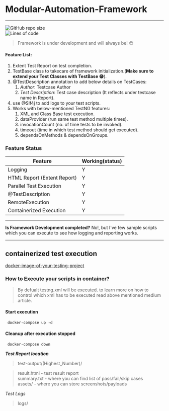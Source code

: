 
# Modular-Automation-Framework
___  
<!--  
  
![](https://img.shields.io/github/license/arvind142/Modular-Automation-Testing.svg)  
  
-->  
![GitHub repo size](https://img.shields.io/github/repo-size/arvind142/Modular-Automation-Testing)  
![Lines of code](https://img.shields.io/tokei/lines/github/arvind142/Modular-Automation-Testing)

> Framework is under development and will always be! 😊

#### Feature List:
1. Extent Test Report on test completion.
2. TestBase class to takecare of framework initialization.(**Make sure to extend your Test Classes with TestBase 😁**).
3. @TestDescription annotation to add below details on TestCases:
    1. *Author*: Testcase Author
    2. *Test Description*: Test case description (It reflects under testcase name in Report).
4.  use @Slf4j to add logs to your test scripts.
5. Works with below-mentioned TestNG features:
    1. XML and Class Base test execution.
    2. dataProvider (run same test method multiple times).
    3. invocationCount (no. of time tests to be invoked).
    4. timeout (time in which test method should get executed).
    5. dependsOnMethods & dependsOnGroups.

### Feature Status
|Feature |Working(status) |
|--|--|
|Logging|Y|
|HTML Report (Extent Report)|Y|
|Parallel Test Execution|Y |
|@TestDescription|Y|
|RemoteExecution |Y|
|Containerized Execution|Y|


___  

**Is Framework Development completed?** No!, but I've few sample scripts which you can execute to see how logging and reporting works.

___  

## containerized test execution
[docker-image-of-your-testing-project](https://arvind-choudhary.medium.com/docker-image-of-your-testing-project-92338f996f6f)

### How to Execute your scripts in container?

> By defualt testng.xml will be executed.  to learn more on how to control which xml has to be executed read above mentioned medium article.

#### Start execution
	 docker-compose up -d
#### Cleanup after execution stopped
	 docker-compose down  

***Test Report location***
> test-output/(Highest_Number)/

> result.html - test result report  
> summary.txt - where you can find list of pass/fail/skip cases  
> assets/ - where you can store screenshots/payloads

*Test Logs*
> logs/

<!--  
#### Tested on!  
![](https://img.shields.io/badge/Windows-0078D6?style=for-the-badge&logo=windows&logoColor=white) ![](https://img.shields.io/badge/Ubuntu-E95420?style=for-the-badge&logo=ubuntu&logoColor=white)  
-->